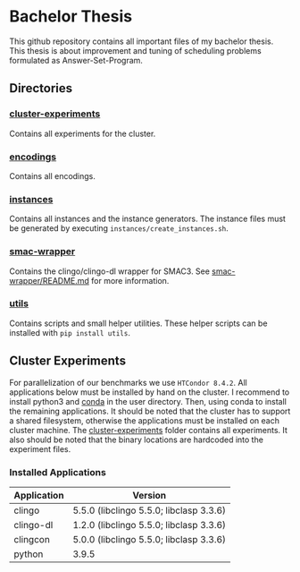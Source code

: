 # Bachelor Thesis
This github repository contains all important files of my bachelor thesis.
This thesis is about improvement and tuning of scheduling problems formulated as Answer-Set-Program.

## Directories

### [cluster-experiments](./cluster-experiments)
Contains all experiments for the cluster.

### [encodings](./encodings)
Contains all encodings.

### [instances](./instances)
Contains all instances and the instance generators. 
The instance files must be generated by executing `instances/create_instances.sh`.

### [smac-wrapper](./smac-wrapper)
Contains the clingo/clingo-dl wrapper for SMAC3. See [smac-wrapper/README.md](./smac-wrapper/README.md) for more information.

### [utils](./utils)
Contains scripts and small helper utilities.
These helper scripts can be installed with `pip install utils`.

## Cluster Experiments
For parallelization of our benchmarks we use `HTCondor 8.4.2`.
All applications below must be installed by hand on the cluster. I recommend to install python3 and [conda](https://docs.conda.io/en/latest/) in the user directory. Then, using conda to install the remaining applications. It should be noted that the cluster has to support a shared filesystem, otherwise the applications must be installed on each cluster machine. The [cluster-experiments](./cluster-experiments/) folder contains all experiments. It also should be noted that the binary locations are hardcoded into the experiment files.

### Installed Applications
| Application | Version                                 |
|-------------|-----------------------------------------|
| clingo      | 5.5.0 (libclingo 5.5.0; libclasp 3.3.6) |
| clingo-dl   | 1.2.0 (libclingo 5.5.0; libclasp 3.3.6) |
| clingcon    | 5.0.0 (libclingo 5.5.0; libclasp 3.3.6) |
| python      | 3.9.5                                   |
